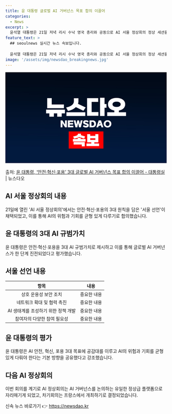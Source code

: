 ```yaml
---
title: 윤 대통령 글로벌 AI 거버넌스 목표 합의 이끌어
categories:
  - News
excerpt: >
  윤석열 대통령은 21일 저녁 리시 수낙 영국 총리와 공동으로 AI 서울 정상회의 정상 세션을 주재하고 안전혁…
feature_text: >
  ## seoulnews 실시간 뉴스 속보입니다.

  윤석열 대통령은 21일 저녁 리시 수낙 영국 총리와 공동으로 AI 서울 정상회의 정상 세션을 주재하고 안전혁…
image: '/assets/img/newsdao_breakingnews.jpg'
---
```


![뉴스다오 속보](/assets/img/newsdao_breakingnews.jpg)

<p>출처: <a href="https://newsdao.kr/3878" rel="dofollow">윤 대통령, ‘안전·혁신·포용’ 3대 글로벌 AI 거버넌스 목표 합의 이끌어 - 대통령실</a> | 뉴스다오</p>

<h2 data-ke-size="size26">AI 서울 정상회의 내용</h2>
<p data-ke-size="size16">21일에 열린 'AI 서울 정상회의'에서는 안전·혁신·포용의 3대 원칙을 담은 '서울 선언'이 채택되었고, 이를 통해 AI의 위험과 기회를 균형 있게 다루기로 합의했습니다.</p>

<h2 data-ke-size="size24">윤 대통령의 3대 AI 규범가치</h2>
<p data-ke-size="size16">윤 대통령은 안전·혁신·포용을 3대 AI 규범가치로 제시하고 이를 통해 글로벌 AI 거버넌스가 한 단계 진전되었다고 평가했습니다.</p>

<h2 data-ke-size="size24">서울 선언 내용</h2>
<p data-ke-size="size16"></p>

<table>
	<thead>
		<tr>
			<th style="text-align: center;">항목</th>
			<th style="text-align: center;">내용</th>
		</tr>
	</thead>
	<tbody>
		<tr>
			<td style="text-align: center;">상호 운용성 보안 조치</td>
			<td style="text-align: center;">중요한 내용</td>
		</tr>
		<tr>
			<td style="text-align: center;">네트워크 확대 및 협력 촉진</td>
			<td style="text-align: center;">중요한 내용</td>
		</tr>
		<tr>
			<td style="text-align: center;">AI 생태계를 조성하기 위한 정책 개발</td>
			<td style="text-align: center;">중요한 내용</td>
		</tr>
		<tr>
			<td style="text-align: center;">참여자의 다양한 참여 필요성</td>
			<td style="text-align: center;">중요한 내용</td>
		</tr>
	</tbody>
</table>

<h2 data-ke-size="size24">윤 대통령의 평가</h2>
<p data-ke-size="size16">윤 대통령은 AI 안전, 혁신, 포용 3대 목표에 공감대를 이루고 AI의 위험과 기회를 균형 있게 다뤄야 한다는 기본 방향을 공유했다고 강조했습니다.</p>

<h2 data-ke-size="size24">다음 AI 정상회의</h2>
<p data-ke-size="size16">이번 회의를 계기로 AI 정상회의는 AI 거버넌스를 논의하는 유일한 정상급 플랫폼으로 자리매기게 되었고, 차기회의는 프랑스에서 개최하기로 결정되었습니다.</p> 

신속 뉴스 바로가기 👉 <a href="https://newsdao.kr" rel="dofollow">https://newsdao.kr</a>


